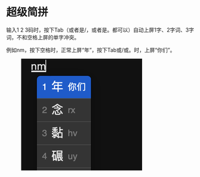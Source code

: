 # 超级简拼

输入1 2 3码时，按下Tab（或者是/，或者是。都可以）自动上屏1字、2字词、3字词，不和空格上屏的单字冲突。

例如nm，按下空格时，正常上屏“年”，按下Tab或/或。时，上屏“你们”。

<figure><img src="../.gitbook/assets/image (4).png" alt=""><figcaption></figcaption></figure>
